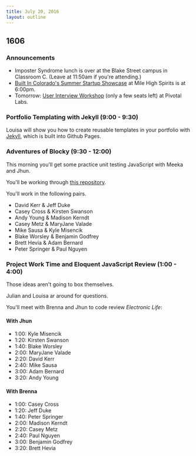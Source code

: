 ```yaml
---
title: July 20, 2016
layout: outline
---
```


## 1606

### Announcements

- Imposter Syndrome lunch is over at the Blake Street campus in Classroom C. (Leave at 11:50am if you're attending.)
- [Built In Colorado's Summer Startup Showcase][bic] at Mile High Spirits is at 6:00pm.
- Tomorrow: [User Interview Workshop][uiw] (only a few seats left) at Pivotal Labs.

[bic]: http://www.eventbrite.com/e/built-in-colorados-summer-startup-showcase-tickets-26041504842
[uiw]: http://www.meetup.com/DenverUX/events/231920473/

### Portfolio Templating with Jekyll (9:00 - 9:30)

Louisa will show you how to create reusable templates in your portfolio with [Jekyll][], which is built into Github Pages.

[Jekyll]: http://jekyllrb.com

### Adventures of Blocky (9:30 - 12:00)

This morning you'll get some practice unit testing JavaScript with Meeka and Jhun.

You'll be working through [this repository](https://github.com/turingschool-examples/adventures-of-blocky).

You'll work in the following pairs.

* David Kerr & Jeff Duke
* Casey Cross & Kirsten Swanson
* Andy Young & Madison Kerndt
* Casey Metz & MaryJane Valade
* Mike Sausa & Kyle Misencik
* Blake Worsley & Benjamin Godfrey
* Brett Hevia & Adam Bernard
* Peter Springer & Paul Nguyen

### Project Work Time and Eloquent JavaScript Review (1:00 - 4:00)

Those ideas aren't going to box themselves.

Julian and Louisa ar around for questions.

You'll meet with Brenna and Jhun to code review _Electronic Life_:

#### With Jhun

- 1:00: Kyle Misencik
- 1:20: Kirsten Swanson
- 1:40: Blake Worsley
- 2:00: MaryJane Valade
- 2:20: David Kerr
- 2:40: Mike Sausa
- 3:00: Adam Bernard
- 3:20: Andy Young

#### With Brenna

- 1:00: Casey Cross
- 1:20: Jeff Duke
- 1:40: Peter Springer
- 2:00: Madison Kerndt
- 2:20: Casey Metz
- 2:40: Paul Nguyen
- 3:00: Benjamin Godfrey
- 3:20: Brett Hevia
